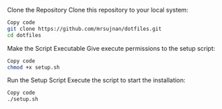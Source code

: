 Clone the Repository
Clone this repository to your local system:

```bash
Copy code
git clone https://github.com/mrsujnan/dotfiles.git
cd dotfiles
```

Make the Script Executable
Give execute permissions to the setup script:

```bash
Copy code
chmod +x setup.sh
```

Run the Setup Script
Execute the script to start the installation:

```bash
Copy code
./setup.sh
```
